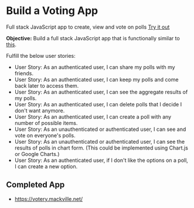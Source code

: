 # Build a Voting App

Full stack JavaScript app to create, view and vote on polls  [Try it out](https://votery.glitch.me/)

**Objective:** Build a full stack JavaScript app that is functionally similar to [this](https://fcc-voting-arthow4n.herokuapp.com/).

Fulfill the below user stories:

* User Story: As an authenticated user, I can share my polls with my friends.
* User Story: As an authenticated user, I can keep my polls and come back later to access them.
* User Story: As an authenticated user, I can see the aggregate results of my polls.
* User Story: As an authenticated user, I can delete polls that I decide I don't want anymore.
* User Story: As an authenticated user, I can create a poll with any number of possible items.
* User Story: As an unauthenticated or authenticated user, I can see and vote on everyone's polls.
* User Story: As an unauthenticated or authenticated user, I can see the results of polls in chart form. (This could be implemented using Chart.js or Google Charts.)
* User Story: As an authenticated user, if I don't like the options on a poll, I can create a new option.

Completed App
-----
 * https://votery.mackville.net/
